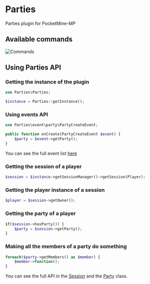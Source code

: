 # Parties
Parties plugin for PocketMine-MP

## Available commands

![Commands](https://i.imgur.com/P4FrVX1.png)

## Using Parties API

### Getting the instance of the plugin

```php
use Parties\Parties;

$instance = Parties::getInstance();
```

### Using events API

```php
use Parties\event\party\PartyCreateEvent;

public function onCreate(PartyCreateEvent $event) {
    $party = $event->getParty();
}
```

You can see the full event list [here](https://github.com/Diduhless/Parties/tree/master/src/Diduhless/Parties/event)

### Getting the session of a player

```php
$session = $instance->getSessionManager()->getSession(Player);
```

### Getting the player instance of a session
```php
$player = $session->getOwner();
```

### Getting the party of a player
```php
if($session->hasParty()) {
    $party = $session->getParty();
}
```

### Making all the members of a party do something
```php
foreach($party->getMembers() as $member) {
    $member->function();
}
```




You can see the full API in the [Session](https://github.com/Diduhless/Parties/blob/master/src/Diduhless/Parties/session/Session.php) and the [Party](https://github.com/Diduhless/Parties/blob/master/src/Diduhless/Parties/party/Party.php) class.
